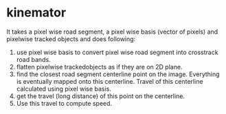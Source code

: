 # kinemator


It takes a pixel wise road segment, a pixel wise basis (vector of pixels) and pixelwise tracked objects and does following:
1. use pixel wise basis to convert pixel wise road segment into crosstrack road bands.
2. flatten pixelwise trackedobjects as if they are on 2D plane.
3. find the closest road segment centerline point on the image. Everything is eventually mapped onto this centerline. Travel of this centerline calculated using pixel wise basis.
4. get the travel (long distance) of this point on the centerline.
5. Use this travel to compute speed.
